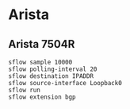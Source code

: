# Arista

## Arista 7504R
```
sflow sample 10000
sflow polling-interval 20
sflow destination IPADDR
sflow source-interface Loopback0
sflow run
sflow extension bgp
```
